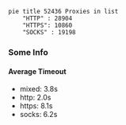 
```mermaid
pie title 52436 Proxies in list
    "HTTP" : 28904
    "HTTPS": 10860
    "SOCKS" : 19198
```

### Some Info
#### Average Timeout

- mixed: 3.8s
- http: 2.0s
- https: 8.1s
- socks: 6.2s
